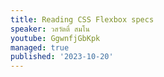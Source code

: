 ```yaml
---
title: Reading CSS Flexbox specs
speaker: วสวัตติ์ สมโน
youtube: GgwnfjGbKpk
managed: true
published: '2023-10-20'
---
```

